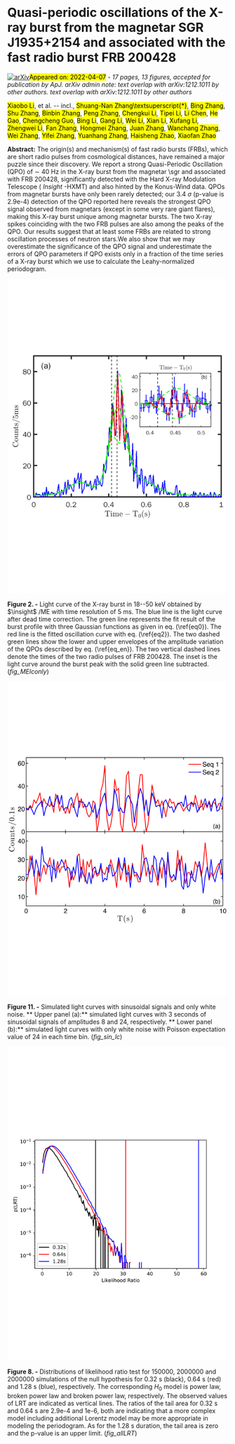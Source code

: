 <div class="macros" style="visibility:hidden;">
$\newcommand{\ensuremath}{}$
$\newcommand{\xspace}{}$
$\newcommand{\object}[1]{\texttt{#1}}$
$\newcommand{\farcs}{{.}''}$
$\newcommand{\farcm}{{.}'}$
$\newcommand{\arcsec}{''}$
$\newcommand{\arcmin}{'}$
$\newcommand{\ion}[2]{#1#2}$
$\newcommand{\textsc}[1]{\textrm{#1}}$
$\newcommand{\hl}[1]{\textrm{#1}}$
$\newcommand{\vdag}{(v)^\dagger}$
$\newcommand$
$\newcommand$
$\newcommand{\insight}{\textit{Insight}-HXMT}$
$\newcommand{\sgr}{\mbox{SGR~J1935+2154~}}$
$\newcommand{\sgrnos}{\mbox{SGR~J1935+2154}}$
$\newcommand{\modify}[1]{\textcolor{blue}{\textbf{#1}}}$</div>

<div class="macros" style="visibility:hidden;">
$\newcommand{\ensuremath}{}$
$\newcommand{\xspace}{}$
$\newcommand{\object}[1]{\texttt{#1}}$
$\newcommand{\farcs}{{.}''}$
$\newcommand{\farcm}{{.}'}$
$\newcommand{\arcsec}{''}$
$\newcommand{\arcmin}{'}$
$\newcommand{\ion}[2]{#1#2}$
$\newcommand{\textsc}[1]{\textrm{#1}}$
$\newcommand{\hl}[1]{\textrm{#1}}$
$\newcommand{\vdag}{(v)^\dagger}$
$\newcommand$
$\newcommand$
$\newcommand{\insight}{\textit{Insight}-HXMT}$
$\newcommand{\sgr}{\mbox{SGR~J1935+2154~}}$
$\newcommand{\sgrnos}{\mbox{SGR~J1935+2154}}$
$\newcommand{\modify}[1]{\textcolor{blue}{\textbf{#1}}}$</div>



<div id="title">

# Quasi-periodic oscillations of the X-ray burst from the magnetar SGR J1935+2154 and associated with the fast radio burst FRB 200428

</div>
<div id="comments">

[![arXiv](https://img.shields.io/badge/arXiv-2204.03253-b31b1b.svg)](https://arxiv.org/abs/2204.03253)<mark>Appeared on: 2022-04-07</mark> - _17 pages, 13 figures, accepted for publication by ApJ. arXiv admin note: text overlap with arXiv:1212.1011 by other authors. text overlap with arXiv:1212.1011 by other authors_

</div>
<div id="authors">

<mark>Xiaobo Li</mark>, et al. -- incl., <mark>Shuang-Nan Zhang\textsuperscript{*}</mark>, <mark>Bing Zhang</mark>, <mark>Shu Zhang</mark>, <mark>Binbin Zhang</mark>, <mark>Peng Zhang</mark>, <mark>Chengkui Li</mark>, <mark>Tipei Li</mark>, <mark>Li Chen</mark>, <mark>He Gao</mark>, <mark>Chengcheng Guo</mark>, <mark>Bing Li</mark>, <mark>Gang Li</mark>, <mark>Wei Li</mark>, <mark>Xian Li</mark>, <mark>Xufang Li</mark>, <mark>Zhengwei Li</mark>, <mark>Fan Zhang</mark>, <mark>Hongmei Zhang</mark>, <mark>Juan Zhang</mark>, <mark>Wanchang Zhang</mark>, <mark>Wei Zhang</mark>, <mark>Yifei Zhang</mark>, <mark>Yuanhang Zhang</mark>, <mark>Haisheng Zhao</mark>, <mark>Xiaofan Zhao</mark>

</div>
<div id="abstract">

**Abstract:** The origin(s) and mechanism(s) of fast radio bursts (FRBs), which are short radio pulses from cosmological distances, have remained a major puzzle since their discovery. We report a strong Quasi-Periodic Oscillation (QPO) of $\sim$ 40 Hz in the X-ray burst from the magnetar \sgr and associated with FRB 200428, significantly detected with the Hard X-ray Modulation Telescope ( _Insight_ -HXMT) and also hinted by the Konus-Wind data. QPOs from magnetar bursts have only been rarely detected; our 3.4 $\sigma$ (p-value is 2.9e-4) detection of the QPO reported here reveals the strongest QPO signal observed from magnetars (except in some very rare giant flares), making this X-ray burst unique among magnetar bursts. The two X-ray spikes coinciding with the two FRB pulses are also among the peaks of the QPO. Our results suggest that at least some FRBs are related to strong oscillation processes of neutron stars.We also show that we may overestimate the significance of the QPO signal and underestimate the errors of QPO parameters if QPO exists only in a fraction of the time series of a X-ray burst which we use to calculate the Leahy-normalized periodogram.

</div>

<div id="div_fig1">

<img src="tmp_2204.03253/./FigHXMT_ME_lcfit4.png" alt="Fig2" width="100%"/>

**Figure 2. -** 
Light curve of the X-ray burst in 18--50 keV obtained by $\insight$  /ME with time resolution of 5 ms. The blue line is the light curve after dead time correction. The green line represents the fit result of the burst profile with three Gaussian functions as given in eq. (\ref{eq0}). The red line is the fitted oscillation curve with eq. (\ref{eq2}). The two dashed green lines show the lower and upper envelopes of the amplitude variation of the QPOs described by eq. (\ref{eq_en}). The two vertical dashed lines denote the times of the two radio pulses of FRB 200428. The inset is the light curve around the burst peak with the solid green line subtracted.
 (*fig_MElconly*)

</div>
<div id="div_fig2">

<img src="tmp_2204.03253/./sin_nois_lc.png" alt="Fig11" width="100%"/>

**Figure 11. -** 
Simulated light curves with sinusoidal signals and only white noise. ** Upper panel (a):** simulated light curves with 3 seconds of sinusoidal signals of amplitudes 8 and 24, respectively. ** Lower panel (b):** simulated light curves with only white noise with Poisson expectation value of 24 in each time bin.
 (*fig_sin_lc*)

</div>
<div id="div_fig3">

<img src="tmp_2204.03253/./Figall_LRT.png" alt="Fig8" width="100%"/>

**Figure 8. -** 
Distributions of likelihood ratio test for 150000, 2000000 and 2000000 simulations of the null hypothesis for 0.32 s (black), 0.64 s (red) and 1.28 s (blue), respectively. The corresponding $H_0$ model is power law, broken power law and broken power law, respectively. The observed values of LRT are indicated as vertical lines. The ratios of the tail area for 0.32 s and 0.64 s are 2.9e-4 and 1e-6, both are indicating that a more complex model including additional Lorentz model may be more appropriate in modeling the periodogram. As for the 1.28 s duration, the tail area is zero and the p-value is an upper limit.
 (*fig_allLRT*)

</div>